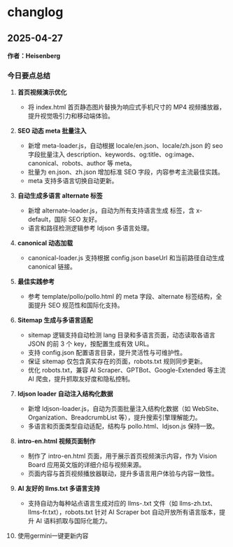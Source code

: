 # changlog



## 2025-04-27

**作者：Heisenberg**

### 今日要点总结

1. **首页视频演示优化**
   - 将 index.html 首页静态图片替换为响应式手机尺寸的 MP4 视频播放器，提升视觉吸引力和移动端体验。

2. **SEO 动态 meta 批量注入**
   - 新增 meta-loader.js，自动根据 locale/en.json、locale/zh.json 的 seo 字段批量注入 description、keywords、og:title、og:image、canonical、robots、author 等 meta。
   - 批量为 en.json、zh.json 增加标准 SEO 字段，内容参考主流最佳实践。
   - meta 支持多语言切换自动更新。

3. **自动生成多语言 alternate 标签**
   - 新增 alternate-loader.js，自动为所有支持语言生成 <link rel="alternate" hreflang=...> 标签，含 x-default，国际 SEO 友好。
   - 语言和路径检测逻辑参考 ldjson 多语言处理。

4. **canonical 动态加载**
   - canonical-loader.js 支持根据 config.json baseUrl 和当前路径自动生成 canonical 链接。

5. **最佳实践参考**
   - 参考 template/pollo/pollo.html 的 meta 字段、alternate 标签结构，全面提升 SEO 规范性和国际化支持。

6. **Sitemap 生成与多语言适配**
   - sitemap 逻辑支持自动检测 lang 目录和多语言页面，动态读取各语言 JSON 的前 3 个 key，按配置生成有效 URL。
   - 支持 config.json 配置语言目录，提升灵活性与可维护性。
   - 保证 sitemap 仅包含真实存在的页面，robots.txt 规则同步更新。
   - 优化 robots.txt，兼容 AI Scraper、GPTBot、Google-Extended 等主流 AI 爬虫，提升抓取友好度和隐私控制。

7. **ldjson loader 自动注入结构化数据**
   - 新增 ldjson-loader.js，自动为页面批量注入结构化数据（如 WebSite、Organization、BreadcrumbList 等），提升搜索引擎理解能力。
   - 多语言和页面类型自动适配，结构与 pollo.html、ldjson.js 保持一致。

7. **intro-en.html 视频页面制作**
   - 制作了 intro-en.html 页面，用于展示首页视频演示内容，作为 Vision Board 应用英文版的详细介绍与视频来源。
   - 页面内容与首页视频播放器联动，提升多语言用户体验与内容一致性。

8. **AI 友好的 llms.txt 多语言支持**
   - 支持自动为每种站点语言生成对应的 llms-<lang>.txt 文件（如 llms-zh.txt、llms-fr.txt），robots.txt 针对 AI Scraper bot 自动开放所有语言版本，提升 AI 语料抓取与国际化能力。


8. 使用germini一键更新内容

